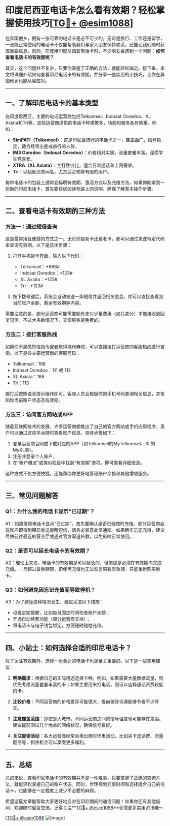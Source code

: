 # 印度尼西亚电话卡怎么看有效期？轻松掌握使用技巧[[TG💪+ @esim1088](https://t.me/s/esim1088)]

在异国他乡，拥有一张可靠的电话卡是必不可少的。无论是旅行、工作还是留学，一张能正常使用的电话卡不仅能帮助我们与家人朋友保持联系，还能让我们随时获取重要信息。然而，在使用印度尼西亚电话卡时，不少朋友会遇到一个问题：**如何查看电话卡的有效期呢？**  

其实，这个问题并不复杂，只要你掌握了正确的方法，就能轻松搞定。接下来，本文将详细介绍如何查看印尼电话卡的有效期，并分享一些实用的小技巧，让你在异国他乡也能从容应对。

---

## 一、了解印尼电话卡的基本类型

在印度尼西亚，主要的电话运营商包括Telkomsel、Indosat Ooredoo、XL Axiata和Tri等。这些运营商提供的电话卡种类繁多，功能和服务各有侧重。例如：

- **SimPATI（Telkomsel）**：这是印尼最流行的电话卡之一，覆盖面广，信号稳定，适合经常出差或旅行的人群。
- **IM3 Ooredoo（Indosat Ooredoo）**：价格相对实惠，流量套餐丰富，深受学生党喜爱。
- **XTRA（XL Axiata）**：主打性价比，适合日常通话和上网需求。
- **Tri**：以超低资费闻名，尤其适合预算有限的用户。

每种电话卡的包装上通常会标明有效期、激活方式以及充值方法。如果你刚拿到一张新的印尼电话卡，首先要仔细阅读包装上的说明，确保了解基本操作步骤。

---

## 二、查看电话卡有效期的三种方法

### 方法一：通过短信查询

这是最常用且便捷的方式之一。无论你是新卡还是老卡，都可以通过发送特定代码来查询有效期。以下是具体步骤：

1. 打开手机拨号界面，输入以下代码：
   - Telkomsel：*888#
   - Indosat Ooredoo：*123#
   - XL Axiata：*123#
   - Tri：*123#

2. 按下拨号键后，系统会自动发送一条短信并返回相关信息。你可以直接查看到当前账户余额、剩余有效期等内容。

需要注意的是，部分运营商可能需要额外支付少量费用（如几美分）才能接收到回复短信。不过大多数情况下，查询服务是免费的。

### 方法二：拨打客服热线

如果你不熟悉短信指令或者觉得操作麻烦，可以直接拨打运营商的客服热线进行咨询。以下是各主要运营商的客服号码：

- Telkomsel：188  
- Indosat Ooredoo：111 或 112  
- XL Axiata：168  
- Tri：113  

拨打后按照语音提示操作即可。客服人员会根据你的手机号码查询相关信息，并告知你当前账户状态及有效期。

### 方法三：访问官方网站或APP

随着互联网技术的发展，许多运营商都推出了自己的官方网站或手机应用程序，用户可以通过这些平台随时查看账户信息。具体步骤如下：

1. 登录运营商官网或下载对应的APP（如Telkomsel的MyTelkomsel、XL的MyXL等）。
2. 注册并登录个人账户。
3. 在“账户概览”或类似栏目中找到“有效期”选项，即可查看详细信息。

这种方式不仅方便快捷，还能帮助你更好地管理账户余额和其他增值服务。

---

## 三、常见问题解答

### Q1：为什么我的电话卡显示“已过期”？

A1：如果发现电话卡显示“已过期”，首先要确认是否已经按时充值。部分运营商会在账户即将到期前发送提醒短信，请务必留意此类通知。如果确实忘记充值，建议尽快前往最近的营业厅或通过官方渠道补救，以免影响正常使用。

### Q2：是否可以延长电话卡的有效期？

A2：理论上来说，电话卡的有效期是可以延长的，但前提是必须在有效期内完成充值。一旦超过最后期限，即使再充值也无法恢复原有有效期，只能重新购买新卡。

### Q3：如何避免因忘记充值而导致停机？

A3：为了避免这种情况发生，建议采取以下措施：
- 设置定期提醒，比如每月固定时间检查账户余额；
- 开通自动续费功能（部分运营商支持）；
- 将电话卡与电子钱包绑定，方便随时随地充值。

---

## 四、小贴士：如何选择合适的印尼电话卡？

除了关注有效期外，选择一张合适的电话卡也是至关重要的。以下是一些实用建议：

1. **明确需求**：根据自己的实际用途选择卡种。例如，如果需要大量数据流量，则优先考虑流量套餐丰富的卡；如果主要用来打电话，则可以选择通话资费较低的卡。

2. **比较价格**：不同运营商的价格差异可能很大，提前做好功课能够节省不少开支。

3. **注意覆盖范围**：即使是大城市，不同运营商之间的信号强度也可能存在差距。建议提前测试几个地点的网络状况，确保信号良好。

4. **关注促销活动**：各大运营商经常会推出限时优惠活动，比如买卡送话费、流量翻倍等，抓住机会可以享受更多福利。

---

## 五、总结

总的来说，查看印尼电话卡的有效期并不是一件难事，只要掌握了正确的查询方法，就能轻松掌握自己的账户状态。同时，合理规划充值时间和选择适合自己的电话卡，也能够在一定程度上减少不必要的麻烦。

希望这篇文章能帮助大家更好地应对在印尼期间的通信问题！如果你还有其他疑问，欢迎随时留言交流。记得关注**[TG💪+ @esim1088](https://t.me/s/esim1088)**获取更多实用资讯哦～

[[TG💪+ @esim1088](https://t.me/s/esim1088) ![Image](https://i.postimg.cc/4NQfJmqS/Snipaste-2025-05-13-00-14-12.png)]